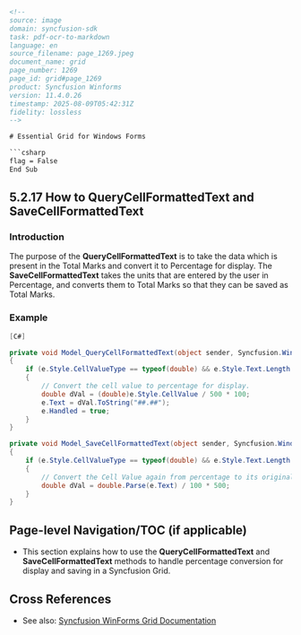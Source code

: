 ```html
<!--
source: image
domain: syncfusion-sdk
task: pdf-ocr-to-markdown
language: en
source_filename: page_1269.jpeg
document_name: grid
page_number: 1269
page_id: grid#page_1269
product: Syncfusion Winforms
version: 11.4.0.26
timestamp: 2025-08-09T05:42:31Z
fidelity: lossless
-->

# Essential Grid for Windows Forms

```csharp
flag = False
End Sub
```

## 5.2.17 How to QueryCellFormattedText and SaveCellFormattedText

### Introduction

The purpose of the **QueryCellFormattedText** is to take the data which is present in the Total Marks and convert it to Percentage for display. The **SaveCellFormattedText** takes the units that are entered by the user in Percentage, and converts them to Total Marks so that they can be saved as Total Marks.

### Example

```csharp
[C#]

private void Model_QueryCellFormattedText(object sender, Syncfusion.Windows.Forms.Grid.GridCellTextEventArgs e)
{
    if (e.Style.CellValueType == typeof(double) && e.Style.Text.Length > 0)
    {
        // Convert the cell value to percentage for display.
        double dVal = (double)e.Style.CellValue / 500 * 100;
        e.Text = dVal.ToString("##.##");
        e.Handled = true;
    }
}

private void Model_SaveCellFormattedText(object sender, Syncfusion.Windows.Forms.Grid.GridCellTextEventArgs e)
{
    if (e.Style.CellValueType == typeof(double) && e.Style.Text.Length > 0)
    {
        // Convert the Cell Value again from percentage to its original format.
        double dVal = double.Parse(e.Text) / 100 * 500;
    }
}
```

## Page-level Navigation/TOC (if applicable)
- This section explains how to use the **QueryCellFormattedText** and **SaveCellFormattedText** methods to handle percentage conversion for display and saving in a Syncfusion Grid.

## Cross References
- See also: [Syncfusion WinForms Grid Documentation](#)

<!-- tags: [syncfusion winforms, grid control, percentage conversion, querycellformattedtext, savecellformattedtext, c#] keywords: [grid, percentage, conversion, formatted text, csharp] -->
```